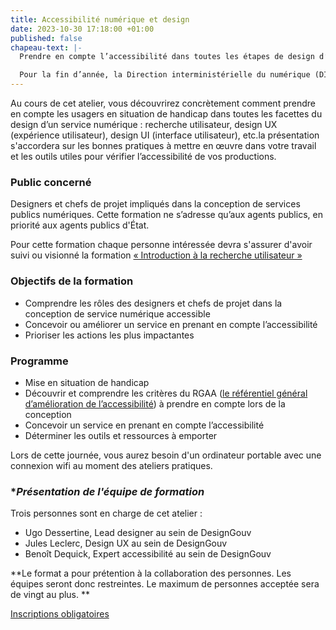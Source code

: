 ```yaml
---
title: Accessibilité numérique et design
date: 2023-10-30 17:18:00 +01:00
published: false
chapeau-text: |-
  Prendre en compte l’accessibilité dans toutes les étapes de design d’un service numérique.

  Pour la fin d’année, la Direction interministérielle du numérique (DINUM) a conçu un programme de 5 ateliers de formation pour vous aider à améliorer les services publics en ligne.
---
```


Au cours de cet atelier, vous découvrirez concrètement comment prendre en compte les usagers en situation de handicap dans toutes les facettes du design d’un service numérique : recherche utilisateur, design UX (expérience utilisateur), design UI (interface utilisateur), etc.la présentation s'accordera sur les bonnes pratiques à mettre en œuvre dans votre travail et les outils utiles pour vérifier l’accessibilité de vos productions.

### **Public concerné**
Designers et chefs de projet impliqués dans la conception de services publics numériques. Cette formation ne s’adresse qu’aux agents publics, en priorité aux agents publics d'État.

Pour cette formation chaque personne intéressée devra s'assurer d'avoir suivi ou visionné la formation [« Introduction à la recherche utilisateur »](https://design.numerique.gouv.fr/formations/recherche-utilisateur/introduction-recherche-utilisateur/)

### **Objectifs de la formation** 
* Comprendre les rôles des designers et chefs de projet dans la conception de service numérique accessible
* Concevoir ou améliorer un service en prenant en compte l’accessibilité
* Prioriser les actions les plus impactantes

### **Programme**
* Mise en situation de handicap
* Découvrir et comprendre les critères du RGAA ([le référentiel général d’amélioration de l’accessibilité](https://accessibilite.numerique.gouv.fr/)) à prendre en compte lors de la conception
* Concevoir un service en prenant en compte l’accessibilité
* Déterminer les outils et ressources à emporter

Lors de cette journée, vous aurez besoin d'un ordinateur portable avec une connexion wifi au moment des ateliers pratiques.

### **Présentation de l'équipe de formation*

Trois personnes sont en charge de cet atelier :
* Ugo Dessertine, Lead designer au sein de DesignGouv
* Jules Leclerc, Design UX au sein de DesignGouv
* Benoît Dequick, Expert accessibilité au sein de DesignGouv


**Le format a pour prétention à la collaboration des personnes. Les équipes seront donc restreintes. Le maximum de personnes acceptée sera de vingt au plus. **

<div class="lien-important"><p><a href="https://design.numerique.gouv.fr/formations/accessibilite/atelier-accessibilite-pratique/">Inscriptions obligatoires</a></p></div>
